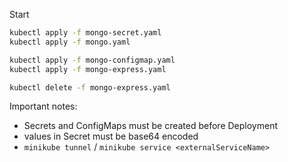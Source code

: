 Start

```sh
kubectl apply -f mongo-secret.yaml
kubectl apply -f mongo.yaml

kubectl apply -f mongo-configmap.yaml
kubectl apply -f mongo-express.yaml

kubectl delete -f mongo-express.yaml
```

Important notes:

- Secrets and ConfigMaps must be created before Deployment
- values in Secret must be base64 encoded
- `minikube tunnel` / `minikube service <externalServiceName>`
